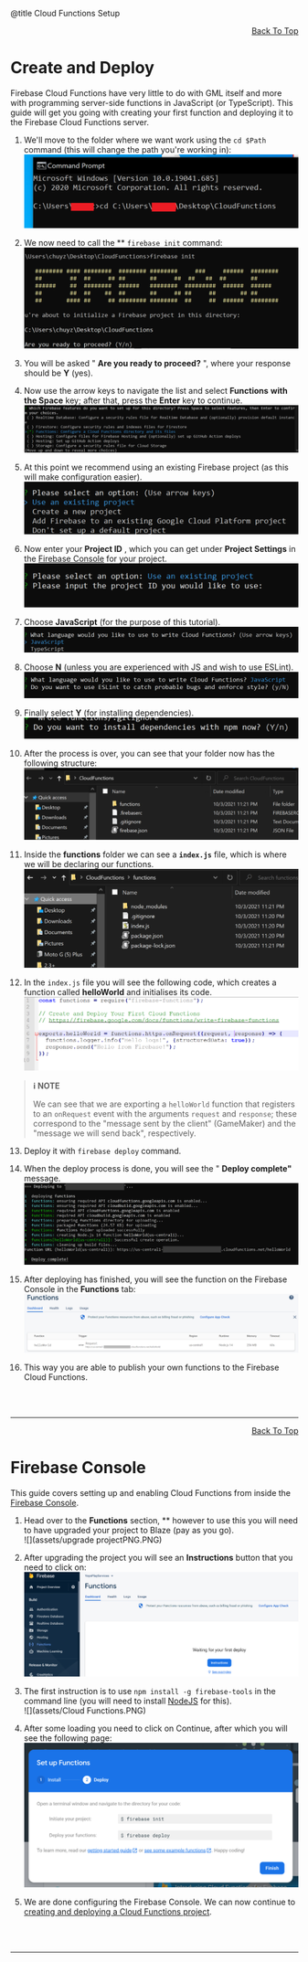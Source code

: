 @title Cloud Functions Setup

<a id="top"></a>
<!-- Page HTML do not touch -->
<a /><p align="right">[Back To Top](#top)</p>

# Create and Deploy

  Firebase Cloud Functions have very little to do with GML itself and more with programming server-side functions in JavaScript (or TypeScript). This guide will get you going with creating your first function and deploying it to the Firebase Cloud Functions server.

1. We'll move to the folder where we want work using the `cd $Path` command (this will change the path you're working in):<br>
      ![](assets/cloudfunctions__cd.PNG)

2. We now need to call the ** `firebase init` command:<br>
      ![](assets/image.png)

3. You will be asked &quot; **Are you ready to proceed?** &quot;, where your response should be **Y** (yes).
4. Now use the arrow keys to navigate the list and select **Functions**  **with the Space** key; after that, press the **Enter** key to continue.<br>
      ![](assets/image1.png)

5. At this point we recommend using an existing Firebase project (as this will make configuration easier).<br>
      ![](assets/image2.png)

6. Now enter your **Project ID** , which you can get under **Project Settings** in the [Firebase Console](https://console.firebase.google.com/) for your project.<br>
      ![](assets/image3.png)

7. Choose **JavaScript** (for the purpose of this tutorial).<br>
      ![](assets/image4.png)

8. Choose **N** (unless you are experienced with JS and wish to use ESLint).<br>
      ![](assets/image5.png)

9. Finally select **Y** (for installing dependencies).<br>
      ![](assets/image6.png)

10. After the process is over, you can see that your folder now has the following structure:<br>
      ![](assets/image7.png)

11. Inside the **functions** folder we can see a **`index.js`** file, which is where we will be declaring our functions.<br>
      ![](assets/image8.png)

12. In the `index.js` file you will see the following code, which creates a function called **helloWorld** and initialises its code.<br>
      ![](assets/image10.png)

> **:information_source: NOTE**
>
> We can see that we are exporting a `helloWorld` function that registers to an `onRequest` event with the arguments `request` and `response`; these correspond to the &quot;message sent by the client&quot; (GameMaker) and the &quot;message we will send back&quot;, respectively.

13. Deploy it with `firebase deploy` command.
14. When the deploy process is done, you will see the &quot; **Deploy complete&quot;** message.<br>
      ![](assets/image11.png)

15. After deploying has finished, you will see the function on the Firebase Console in the **Functions** tab:<br>
      ![](assets/image12.png)

16. This way you are able to publish your own functions to the Firebase Cloud Functions.


<br><br>

---

<!-- Page HTML do not touch -->
<a /><p align="right">[Back To Top](#top)</p>

# Firebase Console

  This guide covers setting up and enabling Cloud Functions from inside the [Firebase Console](https://console.firebase.google.com/).

1. Head over to the **Functions** section, ** however to use this you will need to have upgraded your project to Blaze (pay as you go).<br>
      ![](assets/upgrade projectPNG.PNG)

2. After upgrading the project you will see an **Instructions** button that you need to click on:<br>
      ![](assets/instructions.PNG)

3. The first instruction is to use `npm install -g firebase-tools` in the command line (you will need to install [NodeJS](https://nodejs.org/) for this).<br>
      ![](assets/Cloud Functions.PNG)

4. After some loading you need to click on Continue, after which you will see the following page:<br>
      ![](assets/CloudFunctions2.PNG)

5. We are done configuring the Firebase Console. We can now continue to [creating and deploying a Cloud Functions project](#Create_and_Deploy).


<br><br>

---